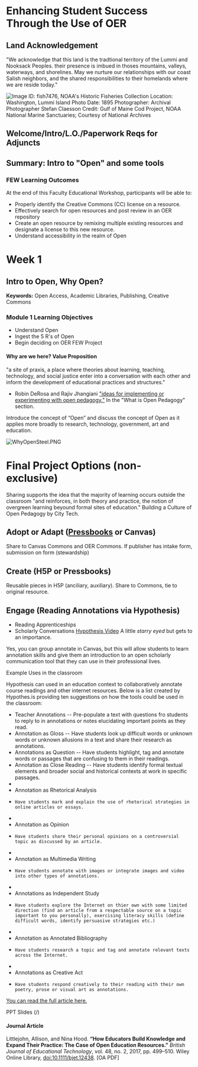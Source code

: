 # Enhancing Student Success Through the Use of OER

## Land Acknowledgement
"We acknowledge that this land is the tradtional territory of the Lummi and Nooksack Peoples. their presence is imbued in thoses mountains, valleys, waterways, and shorelines. May we nurture our relationships with our coast Salish neighbors, and the shared responsibilities to their homelands where we are reside today."

![Image ID: fish7476, NOAA's Historic Fisheries Collection Location: Washington, Lummi Island Photo Date: 1895 Photographer: Archival Photographer Stefan Claesson Credit: Gulf of Maine Cod Project, NOAA National Marine Sanctuaries; Courtesy of National Archives ](https://www.photolib.noaa.gov/bigs/fish7476.jpg)

## Welcome/Intro/L.O./Paperwork Reqs for Adjuncts

## Summary: Intro to "Open" and some tools

### FEW Learning Outcomes
At the end of this Faculty Educational Workshop, participants will be able to:
- Properly identify the Creative Commons (CC) license on a resource.
- Effectively search for open resources and post review in an OER repository
- Create an open resource by remixing multiple existing resources and designate a license to this new resource.
- Understand accessibility in the realm of Open

# Week 1
## Intro to Open, Why Open?

**Keywords:** Open Access, Academic Libraries, Publishing, Creative Commons

### Module 1 Learning Objectives
- Understand Open
- Ingest the 5 R's of Open
- Begin deciding on OER FEW Project

#### Why are we here? Value Proposition
"a site of praxis, a place where theories about learning, teaching, technology, and social justice enter into a conversation with each other and inform the development of educational practices and structures."
- Robin DeRosa and Rajiv Jhangiani  ["ideas for implementing or experimenting with open pedagogy."](http://openpedagogy.org/open-pedagogy/) In the "What is Open Pedagogy" section.

Introduce the concept of “Open” and discuss the concept of Open as it applies more broadly to research, technology, government, art and education.


![WhyOpenSteel.PNG]({{site.baseurl}}/Projects/WhyOpenSteel.PNG)


# Final Project Options (non-exclusive)

Sharing supports the idea that the majority of learning occurs outside the classroom "and reinforces, in both theory and practice, the notion of overgreen learning beyound formal sites of education." Building a Culture of Open Pedagogy by City Tech.

## Adopt or Adapt ([Pressbooks](http://textbooks.whatcom.edu) or Canvas)

Share to Canvas Commons and OER Commons.
If publisher has intake form, submission on form (stewardship)

## Create (H5P or Pressbooks)
Reusable pieces in H5P (anciliary, auxiliary).  Share to Commons, tie to original resource.

## Engage (Reading Annotations via Hypothesis)
- Reading Apprenticeships
- Scholarly Conversations
[Hypothesis Video](https://www.youtube.com/watch?v=QCkm0lL-6lc) A little *starry eyed* but gets to an importance.  

Yes, you can group annotate in Canvas, but this will allow students to learn annotation skills and give them an introduction to an open scholarly communication tool that they can use in their professional lives.

Example Uses in the classroom

Hypothesis can used in an education context to collaboratively annotate course readings and other internet resources.  Below is a list created by Hypothes.is providing ten suggestions on how the tools could be used in the classroom:


- Teacher Annotations
-- Pre-populate a text with questions fro students to reply to in annotations or notes elucidating important points as they read.
- Annotation as Gloss
-- Have students look up difficult words or unknown words or unknown allusions in a text and share their research as annotations.
- Annotations as Question
-- Have students highlight, tag and annotate words or passages that are confusing to them in their readings.
- Annotation as Close Reading
-- Have students identify formal textual elements and broader social and historical contexts at work in specific passages.
- 
- Annotation as Rhetorical Analysis
-     Have students mark and explain the use of rhetorical strategies in online articles or essays.
- 
- Annotation as Opinion
-     Have students share their personal opinions on a controversial topic as discussed by an article.
- 
- Annotation as Multimedia Writing
-     Have students annotate with images or integrate images and video into other types of annotations.
- 
- Annotations as Independent Study
-     Have students explore the Internet on thier own with some limited direction (find an article from a respectable source on a topic important to you personally), exercising literacy skills (define difficult words, identify persuasive strategies etc.)
- 
- Annotation as Annotated Bibliography
-     Have students research a topic and tag and annotate relevant texts across the Internet.
- 
- Annotations as Creative Act
-     Have students respond creatively to their reading with their own poetry, prose or visual art as annotations.

[You can read the full article here.](https://web.hypothes.is/blog/back-to-school-with-annotation-10-ways-to-annotate-with-students/)

PPT Slides (/)


#### Journal Article

Littlejohn, Allison, and Nina Hood. **“How Educators Build Knowledge and Expand Their Practice: The Case of Open Education Resources.”** *British Journal of Educational Technology*, vol. 48, no. 2, 2017, pp. 499–510. Wiley Online Library, [doi:10.1111/bjet.12438](https://onlinelibrary.wiley.com/doi/abs/10.1111/bjet.12438). [OA PDF]
